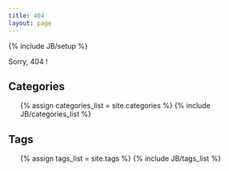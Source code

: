 ```yaml
---
title: 404
layout: page
---
```


{% include JB/setup %}

Sorry, 404 !

## Categories

<ul class="tag_box list-inline">
  {% assign categories_list = site.categories %}
  {% include JB/categories_list %}
</ul>

## Tags

<ul class="tag_box list-inline">
  {% assign tags_list = site.tags %} 
  {% include JB/tags_list %}
</ul>

<br/>
<br/>
<br/>
<br/>
<br/>
<br/>
<br/>

